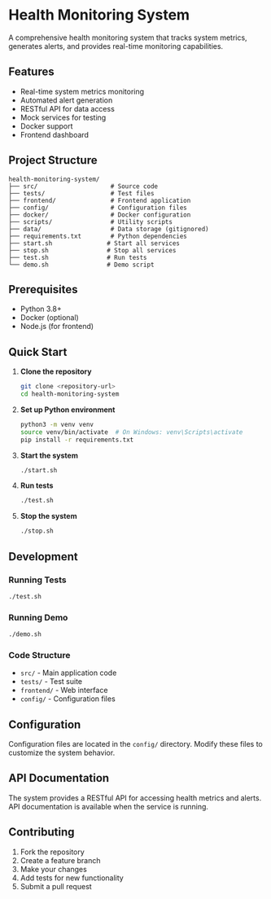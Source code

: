 # Health Monitoring System

A comprehensive health monitoring system that tracks system metrics, generates alerts, and provides real-time monitoring capabilities.

## Features

- Real-time system metrics monitoring
- Automated alert generation
- RESTful API for data access
- Mock services for testing
- Docker support
- Frontend dashboard

## Project Structure

```
health-monitoring-system/
├── src/                    # Source code
├── tests/                  # Test files
├── frontend/               # Frontend application
├── config/                 # Configuration files
├── docker/                 # Docker configuration
├── scripts/                # Utility scripts
├── data/                   # Data storage (gitignored)
├── requirements.txt        # Python dependencies
├── start.sh               # Start all services
├── stop.sh                # Stop all services
├── test.sh                # Run tests
└── demo.sh                # Demo script
```

## Prerequisites

- Python 3.8+
- Docker (optional)
- Node.js (for frontend)

## Quick Start

1. **Clone the repository**
   ```bash
   git clone <repository-url>
   cd health-monitoring-system
   ```

2. **Set up Python environment**
   ```bash
   python3 -m venv venv
   source venv/bin/activate  # On Windows: venv\Scripts\activate
   pip install -r requirements.txt
   ```

3. **Start the system**
   ```bash
   ./start.sh
   ```

4. **Run tests**
   ```bash
   ./test.sh
   ```

5. **Stop the system**
   ```bash
   ./stop.sh
   ```

## Development

### Running Tests
```bash
./test.sh
```

### Running Demo
```bash
./demo.sh
```

### Code Structure
- `src/` - Main application code
- `tests/` - Test suite
- `frontend/` - Web interface
- `config/` - Configuration files

## Configuration

Configuration files are located in the `config/` directory. Modify these files to customize the system behavior.

## API Documentation

The system provides a RESTful API for accessing health metrics and alerts. API documentation is available when the service is running.

## Contributing

1. Fork the repository
2. Create a feature branch
3. Make your changes
4. Add tests for new functionality
5. Submit a pull request